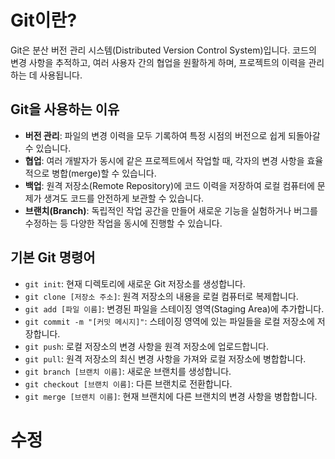# Git이란?

Git은 분산 버전 관리 시스템(Distributed Version Control System)입니다. 코드의 변경 사항을 추적하고, 여러 사용자 간의 협업을 원활하게 하며, 프로젝트의 이력을 관리하는 데 사용됩니다.

## Git을 사용하는 이유

- **버전 관리**: 파일의 변경 이력을 모두 기록하여 특정 시점의 버전으로 쉽게 되돌아갈 수 있습니다.
- **협업**: 여러 개발자가 동시에 같은 프로젝트에서 작업할 때, 각자의 변경 사항을 효율적으로 병합(merge)할 수 있습니다.
- **백업**: 원격 저장소(Remote Repository)에 코드 이력을 저장하여 로컬 컴퓨터에 문제가 생겨도 코드를 안전하게 보관할 수 있습니다.
- **브랜치(Branch)**: 독립적인 작업 공간을 만들어 새로운 기능을 실험하거나 버그를 수정하는 등 다양한 작업을 동시에 진행할 수 있습니다.

## 기본 Git 명령어

- `git init`: 현재 디렉토리에 새로운 Git 저장소를 생성합니다.
- `git clone [저장소 주소]`: 원격 저장소의 내용을 로컬 컴퓨터로 복제합니다.
- `git add [파일 이름]`: 변경된 파일을 스테이징 영역(Staging Area)에 추가합니다.
- `git commit -m "[커밋 메시지]"`: 스테이징 영역에 있는 파일들을 로컬 저장소에 저장합니다.
- `git push`: 로컬 저장소의 변경 사항을 원격 저장소에 업로드합니다.
- `git pull`: 원격 저장소의 최신 변경 사항을 가져와 로컬 저장소에 병합합니다.
- `git branch [브랜치 이름]`: 새로운 브랜치를 생성합니다.
- `git checkout [브랜치 이름]`: 다른 브랜치로 전환합니다.
- `git merge [브랜치 이름]`: 현재 브랜치에 다른 브랜치의 변경 사항을 병합합니다.

# 수정 

